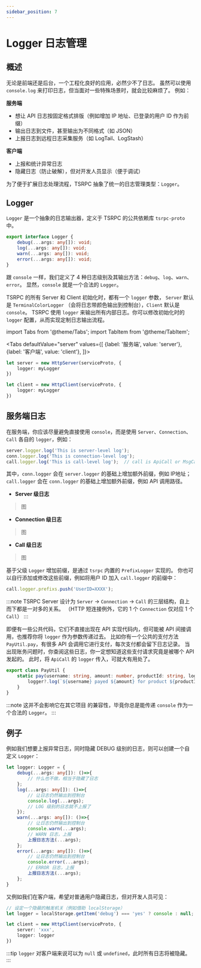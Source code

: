 ```yaml
---
sidebar_position: 7
---
```


# Logger 日志管理

## 概述

无论是前端还是后台，一个工程化良好的应用，必然少不了日志。
虽然可以使用 `console.log` 来打印日志，但当面对一些特殊场景时，就会比较麻烦了。
例如：

**服务端**
- 想让 API 日志按固定格式排版（例如增加 IP 地址、已登录的用户 ID 作为前缀）
- 输出日志到文件，甚至输出为不同格式（如 JSON）
- 上报日志到远程日志采集服务（如 LogTail、LogStash）

**客户端**
- 上报和统计异常日志
- 隐藏日志（防止破解），但对开发人员显示（便于调试）

为了便于扩展日志处理流程，TSRPC 抽象了统一的日志管理类型：`Logger`。

## Logger

`Logger` 是一个抽象的日志输出器，定义于 TSRPC 的公共依赖库 `tsrpc-proto` 中。

```ts
export interface Logger {
    debug(...args: any[]): void;
    log(...args: any[]): void;
    warn(...args: any[]): void;
    error(...args: any[]): void;
}
```

跟 `console` 一样，我们定义了 4 种日志级别及其输出方法：`debug`、`log`、`warn`、`error`。
显然，`console` 就是一个合法的 `Logger`。

TSRPC 的所有 Server 和 Client 初始化时，都有一个 `logger` 参数，
`Server` 默认是 `TerminalColorLogger` （会将日志带颜色输出到控制台），`Client` 默认是 `console`。
TSRPC 使用 `logger` 来输出所有内部日志。你可以修改初始化时的 `logger` 配置，从而实现定制日志输出流程。

import Tabs from '@theme/Tabs';
import TabItem from '@theme/TabItem';

<Tabs
  defaultValue="server"
  values={[
    {label: '服务端', value: 'server'},
    {label: '客户端', value: 'client'},
  ]}>
  
  <TabItem value="server">

```ts
let server = new HttpServer(serviceProto, {
    logger: myLogger
})
```

  </TabItem>

  <TabItem value="client">

```ts
let client = new HttpClient(serviceProto, {
    logger: myLogger
})
```

  </TabItem>
</Tabs>

## 服务端日志

在服务端，你应该尽量避免直接使用 `console`，而是使用 `Server`、`Connection`、`Call` 各自的 `logger`，例如：

```ts
server.logger.log('This is server-level log');
conn.logger.log('This is connection-level log');
call.logger.log('This is call-level log');  // call is ApiCall or MsgCall
```

其中，`conn.logger` 会在 `server.logger` 的基础上增加额外前缀，例如 IP地址；
`call.logger` 会在 `conn.logger` 的基础上增加额外前缀，例如 API 调用路径。

- **Server 级日志**
> 图
- **Connection 级日志**
> 图
- **Call 级日志**
> 图

基于父级 `Logger` 增加前缀，是通过 `tsrpc` 内置的 `PrefixLogger` 实现的。
你也可以自行添加或修改这些前缀，例如将用户 ID 加入 `call.logger` 的前缀中：

```ts
call.logger.prefixs.push('UserID=XXXX');
```

:::note
TSRPC Server 设计为 `Server` -> `Connection` -> `Call` 的三层结构，自上而下都是一对多的关系。
（HTTP 短连接例外，它的 1 个 `Connection` 仅对应 1 个 `Call`）
:::

即便有一些公共代码，它们不直接出现在 API 实现代码内，但可能被 API 间接调用，也推荐你将 `logger` 作为参数传递过去。
比如你有一个公共的支付方法 `PayUtil.pay`，有很多 API 会调用它进行支付，每次支付都会留下日志记录。
当出现账务问题时，你查阅这些日志，你一定想知道这些支付请求究竟是被哪个 API 发起的。
此时，将 `ApiCall` 的 `logger` 传入，可就大有用处了。

```ts
export class PayUtil {
    static pay(username: string, amount: number, productId: string, logger?: Logger){
        logger?.log(`${username} payed ${amount} for product ${productId}`)
    }
}
```

:::note
这并不会影响它在其它项目 的兼容性，毕竟你总是能传递 `console` 作为一个合法的 `Logger`。
:::

## 例子

例如我们想要上报异常日志，同时隐藏 DEBUG 级别的日志，则可以创建一个自定义 `Logger`：

```ts
let logger: Logger = {
    debug(...args: any[]): ()=>{
        // 什么也不做，相当于隐藏了日志
    };
    log(...args: any[]): ()=>{
        // 让日志仍然输出到控制台
        console.log(...args);
        // LOG 级别的日志就不上报了
    });
    warn(...args: any[]): ()=>{
        // 让日志仍然输出到控制台
        console.warn(...args);
        // WARN 日志，上报
        上报日志方法(...args);
    };
    error(...args: any[]): ()=>{
        // 让日志仍然输出到控制台
        console.error(...args);
        // ERROR 日志，上报
        上报日志方法(...args);
    };
}
```

又例如我们在客户端，希望对普通用户隐藏日志，但对开发人员可见：

```ts
// 设定一个隐蔽的触发机关（例如借助 localStorage）
let logger = localStorage.getItem('debug') === 'yes' ? console : null;

let client = new HttpClient(serviceProto, {
    server: 'xxx',
    logger: logger
})
```

:::tip
`logger` 对客户端来说可以为 `null` 或 `undefined`，此时所有日志将被隐藏。
:::